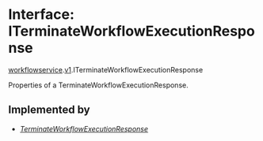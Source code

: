 # Interface: ITerminateWorkflowExecutionResponse

[workflowservice](../modules/proto.temporal.api.workflowservice.md).[v1](../modules/proto.temporal.api.workflowservice.v1.md).ITerminateWorkflowExecutionResponse

Properties of a TerminateWorkflowExecutionResponse.

## Implemented by

* [*TerminateWorkflowExecutionResponse*](../classes/proto.temporal.api.workflowservice.v1.terminateworkflowexecutionresponse.md)
